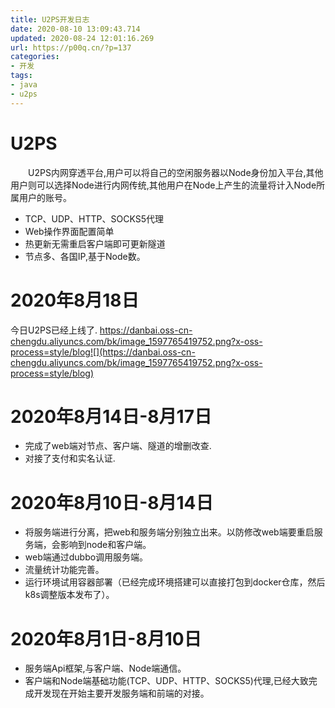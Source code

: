 ```yaml
---
title: U2PS开发日志
date: 2020-08-10 13:09:43.714
updated: 2020-08-24 12:01:16.269
url: https://p00q.cn/?p=137
categories: 
- 开发
tags: 
- java
- u2ps
---
```


# U2PS
&emsp;&emsp;U2PS内网穿透平台,用户可以将自己的空闲服务器以Node身份加入平台,其他用户则可以选择Node进行内网传统,其他用户在Node上产生的流量将计入Node所属用户的账号。
- TCP、UDP、HTTP、SOCKS5代理
- Web操作界面配置简单
- 热更新无需重启客户端即可更新隧道
- 节点多、各国IP,基于Node数。
# 2020年8月18日
今日U2PS已经上线了.
https://danbai.oss-cn-chengdu.aliyuncs.com/bk/image_1597765419752.png?x-oss-process=style/blog![](https://danbai.oss-cn-chengdu.aliyuncs.com/bk/image_1597765419752.png?x-oss-process=style/blog)
# 2020年8月14日-8月17日

- 完成了web端对节点、客户端、隧道的增删改查.
- 对接了支付和实名认证.

# 2020年8月10日-8月14日

- 将服务端进行分离，把web和服务端分别独立出来。以防修改web端要重启服务端，会影响到node和客户端。
- web端通过dubbo调用服务端。
- 流量统计功能完善。
- 运行环境试用容器部署（已经完成环境搭建可以直接打包到docker仓库，然后k8s调整版本发布了）。

# 2020年8月1日-8月10日

- 服务端Api框架,与客户端、Node端通信。
- 客户端和Node端基础功能(TCP、UDP、HTTP、SOCKS5)代理,已经大致完成开发现在开始主要开发服务端和前端的对接。